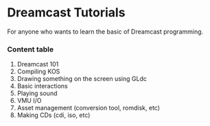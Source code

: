 # Dreamcast Tutorials
For anyone who wants to learn the basic of Dreamcast programming.

### Content table
1. Dreamcast 101
2. Compiling KOS
3. Drawing something on the screen using GLdc
4. Basic interactions
5. Playing sound
6. VMU I/O
7. Asset management (conversion tool, romdisk, etc)
8. Making CDs (cdi, iso, etc)
